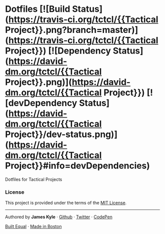 Dotfiles [![Build Status](https://travis-ci.org/tctcl/{{Tactical Project}}.png?branch=master)](https://travis-ci.org/tctcl/{{Tactical Project}}) [![Dependency Status](https://david-dm.org/tctcl/{{Tactical Project}}.png)](https://david-dm.org/tctcl/{{Tactical Project}}) [![devDependency Status](https://david-dm.org/tctcl/{{Tactical Project}}/dev-status.png)](https://david-dm.org/tctcl/{{Tactical Project}}#info=devDependencies)
========

Dotfiles for Tactical Projects

### License

This project is provided under the terms of the [MIT License](LICENSE.md).

---

Authored by **James Kyle** · [Github](http://github.com/thejameskyle) · [Twitter](http://twitter.com/thejameskyle) · [CodePen](http://codepen.io/thejameskyle)

[Built Equal](www.hrc.org/donate) · [Made in Boston](http://bostonbuilt.org/)
